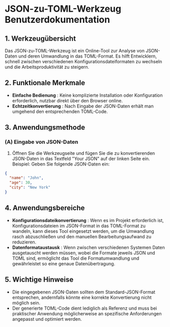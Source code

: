 # JSON-zu-TOML-Werkzeug Benutzerdokumentation

## 1. Werkzeugübersicht

Das JSON-zu-TOML-Werkzeug ist ein Online-Tool zur Analyse von JSON-Daten und deren Umwandlung in das TOML-Format. Es hilft Entwicklern, schnell zwischen verschiedenen Konfigurationsdateiformaten zu wechseln und die Arbeitsproduktivität zu steigern.

## 2. Funktionale Merkmale

* **Einfache Bedienung** : Keine komplizierte Installation oder Konfiguration erforderlich, nutzbar direkt über den Browser online.
* **Echtzeitkonvertierung** : Nach Eingabe der JSON-Daten erhält man umgehend den entsprechenden TOML-Code.

## 3. Anwendungsmethode

### (A) Eingabe von JSON-Daten

1. Öffnen Sie die Werkzeugseite und fügen Sie die zu konvertierenden JSON-Daten in das Textfeld "Your JSON" auf der linken Seite ein. Beispiel: Geben Sie folgende JSON-Daten ein:
```json
{
  "name": "John",
  "age": 30,
  "city": "New York"
}
```

## 4. Anwendungsbereiche

* **Konfigurationsdateikonvertierung** : Wenn es im Projekt erforderlich ist, Konfigurationsdateien im JSON-Format in das TOML-Format zu wandeln, kann dieses Tool eingesetzt werden, um die Umwandlung rasch abzuschließen und den manuellen Bearbeitungsaufwand zu reduzieren.
* **Datenformataustausk** : Wenn zwischen verschiedenen Systemen Daten ausgetauscht werden müssen, wobei die Formate jeweils JSON und TOML sind, ermöglicht das Tool die Formatumwandlung und gewährleistet so eine genaue Datenübertragung.

## 5. Wichtige Hinweise

* Die eingegebenen JSON-Daten sollten dem Standard-JSON-Format entsprechen, andernfalls könnte eine korrekte Konvertierung nicht möglich sein.
* Der generierte TOML-Code dient lediglich als Referenz und muss bei praktischer Anwendung möglicherweise an spezifische Anforderungen angepasst und optimiert werden.